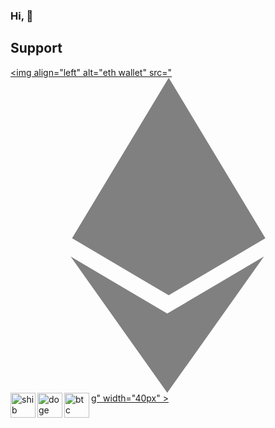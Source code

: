 ### Hi, 👋

## **Support**

<a href="https://etherscan.io/address/0x98b2E5c160A775e3D9E3b48626568B017B51F75B"><img align="left" alt="eth wallet" src="<svg role="img" viewBox="0 0 24 24" xmlns="http://www.w3.org/2000/svg" fill="#808080"><title>Ethereum</title><path d="M11.944 17.97L4.58 13.62 11.943 24l7.37-10.38-7.372 4.35h.003zM12.056 0L4.69 12.223l7.365 4.354 7.365-4.35L12.056 0z"/></svg>g" width="40px" ></a>
<a href="https://etherscan.io/address/0x98b2E5c160A775e3D9E3b48626568B017B51F75B"><img align="left" alt="shib wallet" src="https://cryptologos.cc/logos/shiba-inu-shib-logo.svg" width="40px" ></a>
<a href="https://dogechain.info/address/D8tXE5wN9ntx6bL6kVMyCA344VodTYbvZm"><img align="left" alt="doge wallet" src="https://cryptologos.cc/logos/dogecoin-doge-logo.svg" width="40px" ></a>
<a href="https://blockchair.com/bitcoin/address/1MXXgwKuu7LYBLSwVPXBtYm7YbMPmdxpnY"><img align="left" alt="btc wallet" src="https://cryptologos.cc/logos/bitcoin-btc-logo.svg" width="40px" ></a>


